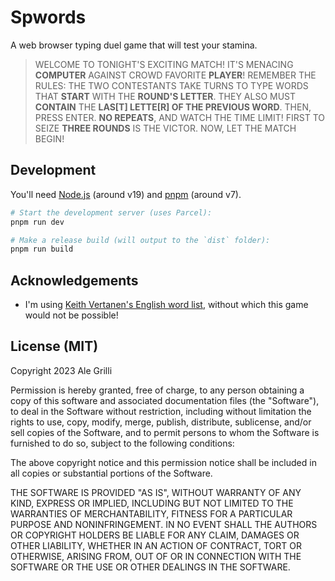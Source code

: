 # Spwords

A web browser typing duel game that will test your stamina.

> WELCOME TO TONIGHT'S EXCITING MATCH! 
> IT'S MENACING **COMPUTER** AGAINST CROWD FAVORITE **PLAYER**!
> REMEMBER THE RULES: 
> THE TWO CONTESTANTS TAKE TURNS TO TYPE WORDS THAT **START** WITH THE **ROUND'S LETTER**. 
> THEY ALSO MUST **CONTAIN** THE **LAS[T] LETTE[R] OF THE PREVIOUS WORD**. 
> THEN, PRESS ENTER. 
> **NO REPEATS**, AND WATCH THE TIME LIMIT! 
> FIRST TO SEIZE **THREE ROUNDS** IS THE VICTOR. 
> NOW, LET THE MATCH BEGIN!


## Development

You'll need [Node.js](https://nodejs.org/) (around v19) and [pnpm](https://pnpm.io/) (around v7).

```sh
# Start the development server (uses Parcel):
pnpm run dev

# Make a release build (will output to the `dist` folder):
pnpm run build
```

## Acknowledgements

- I'm using [Keith Vertanen's English word list][words], without which this game would not be possible!

[words]: https://keithv.com/software/wlist/

## License (MIT)

Copyright 2023 Ale Grilli

Permission is hereby granted, free of charge, to any person obtaining a copy of this software and associated documentation files (the "Software"), to deal in the Software without restriction, including without limitation the rights to use, copy, modify, merge, publish, distribute, sublicense, and/or sell copies of the Software, and to permit persons to whom the Software is furnished to do so, subject to the following conditions:

The above copyright notice and this permission notice shall be included in all copies or substantial portions of the Software.

THE SOFTWARE IS PROVIDED "AS IS", WITHOUT WARRANTY OF ANY KIND, EXPRESS OR IMPLIED, INCLUDING BUT NOT LIMITED TO THE WARRANTIES OF MERCHANTABILITY, FITNESS FOR A PARTICULAR PURPOSE AND NONINFRINGEMENT. IN NO EVENT SHALL THE AUTHORS OR COPYRIGHT HOLDERS BE LIABLE FOR ANY CLAIM, DAMAGES OR OTHER LIABILITY, WHETHER IN AN ACTION OF CONTRACT, TORT OR OTHERWISE, ARISING FROM, OUT OF OR IN CONNECTION WITH THE SOFTWARE OR THE USE OR OTHER DEALINGS IN THE SOFTWARE.
